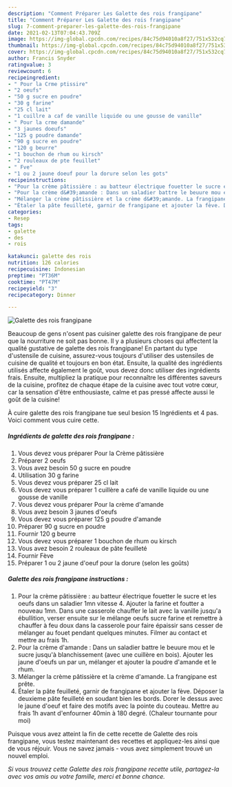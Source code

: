 ```yaml
---
description: "Comment Préparer Les Galette des rois frangipane"
title: "Comment Préparer Les Galette des rois frangipane"
slug: 7-comment-preparer-les-galette-des-rois-frangipane
date: 2021-02-13T07:04:43.709Z
image: https://img-global.cpcdn.com/recipes/84c75d94010a8f27/751x532cq70/galette-des-rois-frangipane-photo-principale-de-la-recette.jpg
thumbnail: https://img-global.cpcdn.com/recipes/84c75d94010a8f27/751x532cq70/galette-des-rois-frangipane-photo-principale-de-la-recette.jpg
cover: https://img-global.cpcdn.com/recipes/84c75d94010a8f27/751x532cq70/galette-des-rois-frangipane-photo-principale-de-la-recette.jpg
author: Francis Snyder
ratingvalue: 3
reviewcount: 6
recipeingredient:
- " Pour la Crme ptissire"
- "2 oeufs"
- "50 g sucre en poudre"
- "30 g farine"
- "25 cl lait"
- "1 cuillre a caf de vanille liquide ou une gousse de vanille"
- " Pour la crme damande"
- "3 jaunes doeufs"
- "125 g poudre damande"
- "90 g sucre en poudre"
- "120 g beurre"
- "1 bouchon de rhum ou kirsch"
- "2 rouleaux de pte feuillet"
- " Fve"
- "1 ou 2 jaune doeuf pour la dorure selon les gots"
recipeinstructions:
- "Pour la crème pâtissière : au batteur électrique fouetter le sucre et les oeufs dans un saladier 1mn vitesse 4. Ajouter la farine et foutter a nouveau 1mn. Dans une casserole chauffer le lait avec la vanille jusqu&#39;a ébullition, verser ensuite sur le mélange oeufs sucre farine et remettre à chauffer à feu doux dans la casserole pour faire épaissir sans cesser de mélanger au fouet pendant quelques minutes. Filmer au contact et mettre au frais 1h."
- "Pour la crème d&#39;amande : Dans un saladier battre le beuure mou et le sucre jusqu&#39;à blanchissement (avec une cuillère en bois). Ajouter les jaune d&#39;oeufs un par un, mélanger et ajouter la poudre d&#39;amande et le rhum."
- "Mélanger la crème pâtissière et la crème d&#39;amande. La frangipane est prête."
- "Étaler la pâte feuilleté, garnir de frangipane et ajouter la fève. Déposer la deuxieme pâte feuilleté en soudant bien les bords. Dorer le dessus avec le jaune d&#39;oeuf et faire des motifs avec la pointe du couteau. Mettre au frais 1h avant d&#39;enfourner 40min à 180 degré. (Chaleur tournante pour moi)"
categories:
- Resep
tags:
- galette
- des
- rois

katakunci: galette des rois 
nutrition: 126 calories
recipecuisine: Indonesian
preptime: "PT36M"
cooktime: "PT47M"
recipeyield: "3"
recipecategory: Dinner

---
```



![Galette des rois frangipane](https://img-global.cpcdn.com/recipes/84c75d94010a8f27/751x532cq70/galette-des-rois-frangipane-photo-principale-de-la-recette.jpg)

Beaucoup de gens n'osent pas cuisiner galette des rois frangipane de peur que la nourriture ne soit pas bonne. Il y a plusieurs choses qui affectent la qualité gustative de galette des rois frangipane! En partant du type d'ustensile de cuisine, assurez-vous toujours d'utiliser des ustensiles de cuisine de qualité et toujours en bon état. Ensuite, la qualité des ingrédients utilisés affecte également le goût, vous devez donc utiliser des ingrédients frais. Ensuite, multipliez la pratique pour reconnaître les différentes saveurs de la cuisine, profitez de chaque étape de la cuisine avec tout votre cœur, car la sensation d'être enthousiaste, calme et pas pressé affecte aussi le goût de la cuisine!

<!--inarticleads1-->

À cuire galette des rois frangipane tue seul besion 15 Ingrédients et 4 pas. Voici comment vous cuire cette.

##### Ingrédients de galette des rois frangipane :

1. Vous devez vous préparer  Pour la Crème pâtissière
1. Préparer 2 oeufs
1. Vous avez besoin 50 g sucre en poudre
1. Utilisation 30 g farine
1. Vous devez vous préparer 25 cl lait
1. Vous devez vous préparer 1 cuillère a café de vanille liquide ou une gousse de vanille
1. Vous devez vous préparer  Pour la crème d&#39;amande
1. Vous avez besoin 3 jaunes d&#39;oeufs
1. Vous devez vous préparer 125 g poudre d&#39;amande
1. Préparer 90 g sucre en poudre
1. Fournir 120 g beurre
1. Vous devez vous préparer 1 bouchon de rhum ou kirsch
1. Vous avez besoin 2 rouleaux de pâte feuilleté
1. Fournir  Fève
1. Préparer 1 ou 2 jaune d&#39;oeuf pour la dorure (selon les goûts)




<!--inarticleads2-->

##### Galette des rois frangipane instructions :

1. Pour la crème pâtissière : au batteur électrique fouetter le sucre et les oeufs dans un saladier 1mn vitesse 4. Ajouter la farine et foutter a nouveau 1mn. Dans une casserole chauffer le lait avec la vanille jusqu&#39;a ébullition, verser ensuite sur le mélange oeufs sucre farine et remettre à chauffer à feu doux dans la casserole pour faire épaissir sans cesser de mélanger au fouet pendant quelques minutes. Filmer au contact et mettre au frais 1h.
1. Pour la crème d&#39;amande : Dans un saladier battre le beuure mou et le sucre jusqu&#39;à blanchissement (avec une cuillère en bois). Ajouter les jaune d&#39;oeufs un par un, mélanger et ajouter la poudre d&#39;amande et le rhum.
1. Mélanger la crème pâtissière et la crème d&#39;amande. La frangipane est prête.
1. Étaler la pâte feuilleté, garnir de frangipane et ajouter la fève. Déposer la deuxieme pâte feuilleté en soudant bien les bords. Dorer le dessus avec le jaune d&#39;oeuf et faire des motifs avec la pointe du couteau. Mettre au frais 1h avant d&#39;enfourner 40min à 180 degré. (Chaleur tournante pour moi)




<!--inarticleads1-->

<p>
Puisque vous avez atteint la fin de cette recette de Galette des rois frangipane, vous testez maintenant des recettes et appliquez-les ainsi que de vous réjouir. Vous ne savez jamais - vous avez simplement trouvé un nouvel emploi.
</p>

<p>
<i>Si vous trouvez cette Galette des rois frangipane recette utile, partagez-la avec vos amis ou votre famille, merci et bonne chance.</i>
</p>

